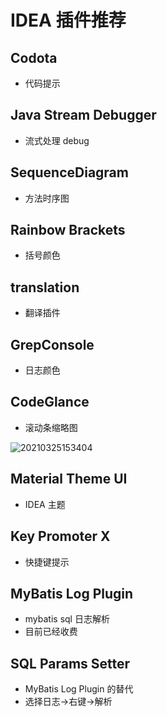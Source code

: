 # IDEA 插件推荐

## Codota

- 代码提示

## Java Stream Debugger

- 流式处理 debug

## SequenceDiagram

- 方法时序图

## Rainbow Brackets

- 括号颜色

## translation

- 翻译插件

## GrepConsole

- 日志颜色

## CodeGlance

- 滚动条缩略图

![20210325153404](https://cdn.jsdelivr.net/gh/leiyu1997/ImageHostingService@master/resources/blogs/20210325153404.png)

## Material Theme UI

- IDEA 主题

## Key Promoter X

- 快捷键提示

## MyBatis Log Plugin

- mybatis sql 日志解析
- 目前已经收费

## SQL Params Setter

- MyBatis Log Plugin 的替代
- 选择日志->右键->解析
